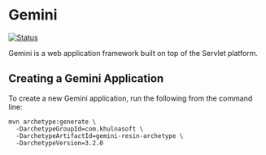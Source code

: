 # Gemini

[![Status](https://github.com/khulnasoft/gemini/workflows/build/badge.svg?branch=master&event=push)](https://github.com/khulnasoft/gemini/actions?query=workflow%3Abuild+branch%3Amaster)

Gemini is a web application framework built on top of the Servlet platform.

## Creating a Gemini Application

To create a new Gemini application, run the following from the command line:

```
mvn archetype:generate \
  -DarchetypeGroupId=com.khulnasoft \
  -DarchetypeArtifactId=gemini-resin-archetype \
  -DarchetypeVersion=3.2.0
```
